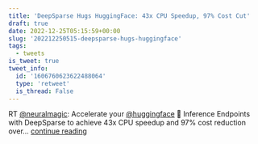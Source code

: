 ```yaml
---
title: 'DeepSparse Hugs HuggingFace: 43x CPU Speedup, 97% Cost Cut'
draft: true
date: 2022-12-25T05:15:59+00:00
slug: '202212250515-deepsparse-hugs-huggingface'
tags:
  - tweets
is_tweet: true
tweet_info:
  id: '1606760623622488064'
  type: 'retweet'
  is_thread: False
---
```




RT [@neuralmagic](https://x.com/neuralmagic): Accelerate your [@huggingface](https://x.com/huggingface) 🤗 Inference Endpoints with DeepSparse to achieve 43x CPU speedup and 97% cost reduction over… [continue reading](https://x.com/sytelus/status/1606760623622488064)
